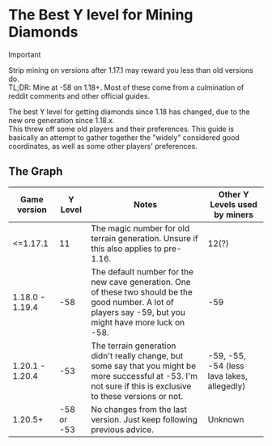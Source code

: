 # The Best Y level for Mining Diamonds
> [!IMPORTANT]
>
> Strip mining on versions after 1.17.1 may reward you less than old versions do.  
> TL;DR: Mine at -58 on 1.18+.
> Most of these come from a culmination of reddit comments and other official guides.

The best Y level for getting diamonds since 1.18 has changed, due to the new ore generation since 1.18.x.  
This threw off some old players and their preferences. This guide is basically an attempt to gather together the "widely" considered good coordinates, as well as some other players' preferences.

## The Graph
| Game version | Y Level | Notes | Other Y Levels used by miners
| --- | --- | --- | --- |
| <=1.17.1 | 11 | The magic number for old terrain generation. Unsure if this also applies to pre-1.16. | 12(?) |
| 1.18.0 - 1.19.4 | -58 | The default number for the new cave generation. One of these two should be the good number. A lot of players say -59, but you might have more luck on -58. | -59 |
| 1.20.1 - 1.20.4 | -53 | The terrain generation didn't really change, but some say that you might be more successful at -53. I'm not sure if this is exclusive to these versions or not. | -59, -55, -54 (less lava lakes, allegedly) |
| 1.20.5+ | -58 or -53 | No changes from the last version. Just keep following previous advice. | Unknown |
